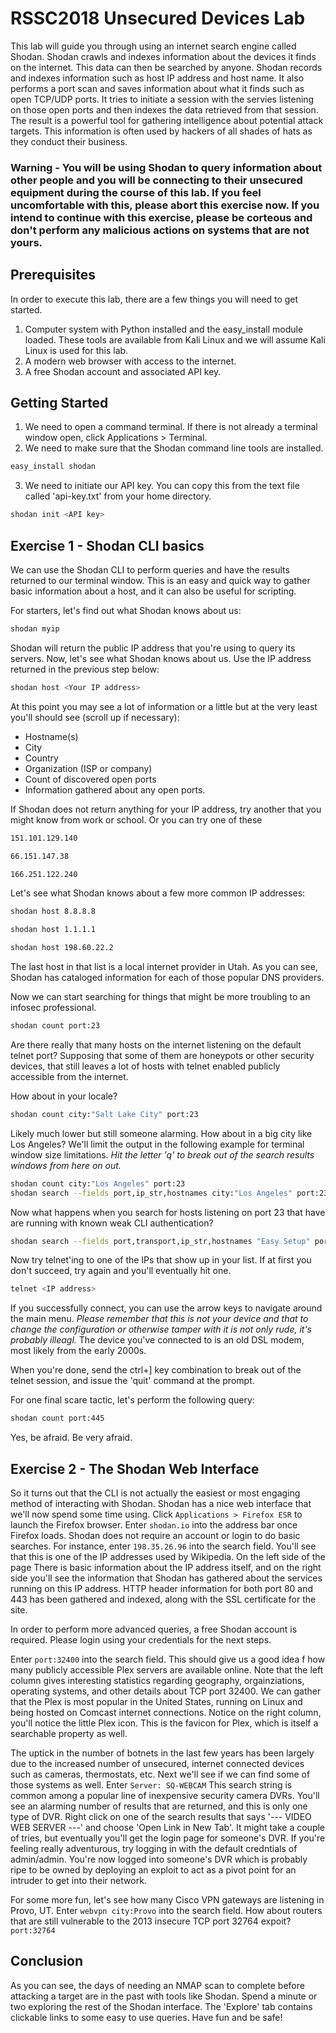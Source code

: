 # RSSC2018 Unsecured Devices Lab

This lab will guide you through using an internet search engine called Shodan. Shodan crawls and indexes information about the devices it finds on the internet. This data can then be searched by anyone. Shodan records and indexes information such as host IP address and host name. It also performs a port scan and saves information about what it finds such as open TCP/UDP ports. It tries to initiate a session with the servies listening on those open ports and then indexes the data retrieved from that session.  The result is a powerful tool for gathering intelligence about potential attack targets. This information is often used by hackers of all shades of hats as they conduct their business.

### Warning - You will be using Shodan to query information about other people and you will be connecting to their unsecured equipment during the course of this lab. If you feel uncomfortable with this, please abort this exercise now. If you intend to continue with this exercise, please be corteous and don't perform any malicious actions on systems that are not yours.

## Prerequisites

In order to execute this lab, there are a few things you will need to get started.
1. Computer system with Python installed and the easy_install module loaded. These tools are available from Kali Linux and we will assume Kali Linux is used for this lab.
2. A modern web browser with access to the internet.
3. A free Shodan account and associated API key.

## Getting Started

1. We need to open a command terminal. If there is not already a terminal window open, click Applications > Terminal.
2. We need to make sure that the Shodan command line tools are installed. 
```bash
easy_install shodan
```
3. We need to initiate our API key. You can copy this from the text file called 'api-key.txt' from your home directory.
```bash
shodan init <API key>
```
## Exercise 1 - Shodan CLI basics

We can use the Shodan CLI to perform queries and have the results returned to our terminal window.  This is an easy and quick way to gather basic information about a host, and it can also be useful for scripting.

For starters, let's find out what Shodan knows about us:
```bash
shodan myip
```
Shodan will return the public IP address that you're using to query its servers.  Now, let's see what Shodan knows about us. Use the IP address returned in the previous step below:
```bash
shodan host <Your IP address>
```
At this point you may see a lot of information or a little but at the very least you'll should see (scroll up if necessary):
* Hostname(s)
* City
* Country
* Organization (ISP or company)
* Count of discovered open ports
* Information gathered about any open ports.

If Shodan does not return anything for your IP address, try another that you might know from work or school. Or you can try one of these

```bash
151.101.129.140

66.151.147.38

166.251.122.240
```

Let's see what Shodan knows about a few more common IP addresses:
```bash
shodan host 8.8.8.8

shodan host 1.1.1.1

shodan host 198.60.22.2
```
The last host in that list is a local internet provider in Utah.  As you can see, Shodan has cataloged information for each of those popular DNS providers.

Now we can start searching for things that might be more troubling to an infosec professional.
```bash
shodan count port:23
```
Are there really that many hosts on the internet listening on the default telnet port? Supposing that some of them are honeypots or other security devices, that still leaves a lot of hosts with telnet enabled publicly accessible from the internet.  

How about in your locale?
```bash
shodan count city:"Salt Lake City" port:23
```
Likely much lower but still someone alarming. How about in a big city like Los Angeles? We'll limit the output in the following example for terminal window size limitations. *Hit the letter 'q' to break out of the search results windows from here on out.*
```bash
shodan count city:"Los Angeles" port:23
shodan search --fields port,ip_str,hostnames city:"Los Angeles" port:23 --limit 10
```
Now what happens when you search for hosts listening on port 23 that have are running with known weak CLI authentication?
```bash
shodan search --fields port,transport,ip_str,hostnames "Easy Setup" port:23 --limit 10
```
Now try telnet'ing to one of the IPs that show up in your list.  If at first you don't succeed, try again and you'll eventually hit one.
```bash
telnet <IP address>
```
If you successfully connect, you can use the arrow keys to navigate around the main menu.  *Please remember that this is not your device and that to change the configuration or otherwise tamper with it is not only rude, it's probably illeagl.*
The device you've connected to is an old DSL modem, most likely from the early 2000s.

When you're done, send the ctrl+] key combination to break out of the telnet session, and issue the 'quit' command at the prompt.

For one final scare tactic, let's perform the following query:
```bash
shodan count port:445
```
Yes, be afraid. Be very afraid.

## Exercise 2 - The Shodan Web Interface

So it turns out that the CLI is not actually the easiest or most engaging method of interacting with Shodan. Shodan has a nice web interface that we'll now spend some time using. 
Click ```Applications > Firefox ESR``` to launch the Firefox browser. Enter ```shodan.io``` into the address bar once Firefox loads. Shodan does not require an account or login to do basic searches. For instance, enter ```198.35.26.96``` into the search field. You'll see that this is one of the IP addresses used by Wikipedia.  On the left side of the page There is basic information about the IP address itself, and on the right side you'll see the information that Shodan has gathered about the services running on this IP address. HTTP header information for both port 80 and 443 has been gathered and indexed, along with the SSL certificate for the site.

In order to perform more advanced queries, a free Shodan account is required.  Please login using your credentials for the next steps.

Enter ```port:32400``` into the search field. This should give us a good idea f how many publicly accessible Plex servers are available online. Note that the left column gives interesting statistics regarding geography, orgainziations, operating systems, and other details about TCP port 32400. We can gather that the Plex is most popular in the United States, running on Linux and being hosted on Comcast internet connections. Notice on the right column, you'll notice the little Plex icon.  This is the favicon for Plex, which is itself a searchable property as well.

The uptick in the number of botnets in the last few years has been largely due to the increased number of unsecured, internet connected devices such as cameras, thermostats, etc. Next we'll see if we can find some of those systems as well.  Enter ```Server: SQ-WEBCAM``` This search string is common among a popular line of inexpensive security camera DVRs. You'll see an alarming number of results that are returned, and this is only one type of DVR. Right click on one of the search results that says '--- VIDEO WEB SERVER ---' and choose 'Open Link in New Tab'.  It might take a couple of tries, but eventually you'll get the login page for someone's DVR. If you're feeling really adventurous, try logging in with the default credntials of admin/admin.  You're now logged into someone's DVR which is probably ripe to be owned by deploying an exploit to act as a pivot point for an intruder to get into their network.

For some more fun, let's see how many Cisco VPN gateways are listening in Provo, UT. Enter ```webvpn city:Provo``` into the search field.  How about routers that are still vulnerable to the 2013 insecure TCP port 32764 expoit? ```port:32764```

## Conclusion

As you can see, the days of needing an NMAP scan to complete before attacking a target are in the past with tools like Shodan. Spend a minute or two exploring the rest of the Shodan interface. The 'Explore' tab contains clickable links to some easy to use queries. Have fun and be safe!






